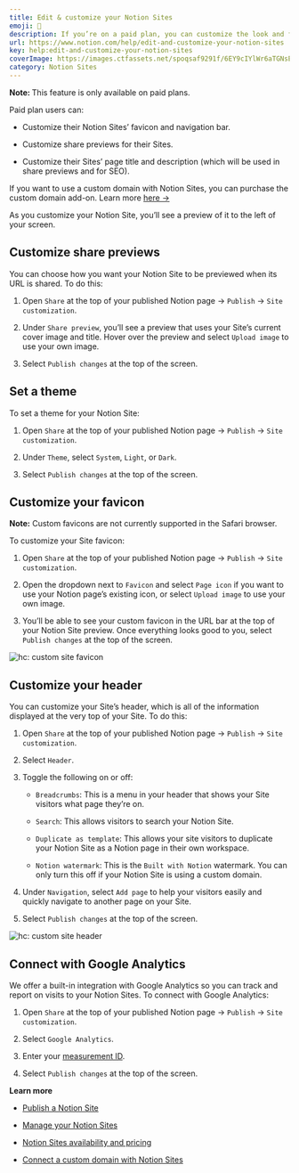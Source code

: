 ```yaml
---
title: Edit & customize your Notion Sites
emoji: 🎨
description: If you’re on a paid plan, you can customize the look and feel of your Notion Sites, integrate with Google Analytics, and more 🎨
url: https://www.notion.com/help/edit-and-customize-your-notion-sites
key: help:edit-and-customize-your-notion-sites
coverImage: https://images.ctfassets.net/spoqsaf9291f/6EY9cIYlWr6aTGNsEjsLwi/25b6fff94740f4e4c33cc54b59eb91fd/Screenshot_2024-06-20_at_1.10.19_PM_1.png
category: Notion Sites
---
```


**Note:&#x20;**&#x54;his feature is only available on paid plans.

Paid plan users can:

* Customize their Notion Sites’ favicon and navigation bar.

* Customize share previews for their Sites.

* Customize their Sites’ page title and description (which will be used in share previews and for SEO).

If you want to use a custom domain with Notion Sites, you can purchase the custom domain add-on. Learn more [here →](https://www.notion.com/help/manage-your-notion-sites#manage-your-domains)

As you customize your Notion Site, you’ll see a preview of it to the left of your screen.

## Customize share previews

You can choose how you want your Notion Site to be previewed when its URL is shared. To do this:

1. Open `Share` at the top of your published Notion page → `Publish` → `Site customization`.

2. Under `Share preview`, you’ll see a preview that uses your Site’s current cover image and title. Hover over the preview and select `Upload image` to use your own image.

3. Select `Publish changes` at the top of the screen.

## Set a theme

To set a theme for your Notion Site:

1. Open `Share` at the top of your published Notion page → `Publish` → `Site customization`.

2. Under `Theme`, select `System`, `Light`, or `Dark`.

3. Select `Publish changes` at the top of the screen.

## Customize your favicon

**Note:** Custom favicons are not currently supported in the Safari browser.

To customize your Site favicon:

1. Open `Share` at the top of your published Notion page → `Publish` → `Site customization`.

2. Open the dropdown next to `Favicon` and select `Page icon` if you want to use your Notion page’s existing icon, or select `Upload image` to use your own image.

3. You’ll be able to see your custom favicon in the URL bar at the top of your Notion Site preview. Once everything looks good to you, select `Publish changes` at the top of the screen.

![hc: custom site favicon](https://images.ctfassets.net/spoqsaf9291f/5TBmXaW6OPMqDc8qyMv0EH/c75733c688fea3d803a6a98689d7555c/Group_77.png)

## Customize your header

You can customize your Site’s header, which is all of the information displayed at the very top of your Site. To do this:

1. Open `Share` at the top of your published Notion page → `Publish` → `Site customization`.

2. Select `Header`.

3. Toggle the following on or off:

   * `Breadcrumbs`: This is a menu in your header that shows your Site visitors what page they’re on.

   * `Search`: This allows visitors to search your Notion Site.

   * `Duplicate as template`: This allows your site visitors to duplicate your Notion Site as a Notion page in their own workspace.

   * `Notion watermark`: This is the `Built with Notion` watermark. You can only turn this off if your Notion Site is using a custom domain.

4. Under `Navigation`, select `Add page` to help your visitors easily and quickly navigate to another page on your Site.

5. Select `Publish changes` at the top of the screen.

![hc: custom site header](https://images.ctfassets.net/spoqsaf9291f/NS14kGl9bkblgeKe6eiSF/5e955f59077ac42967286ba35b9e278b/Group_78.png)

## Connect with Google Analytics

We offer a built-in integration with Google Analytics so you can track and report on visits to your Notion Sites. To connect with Google Analytics:

1. Open `Share` at the top of your published Notion page → `Publish` → `Site customization`.

2. Select `Google Analytics`.

3. Enter your [measurement ID](https://support.google.com/analytics/answer/12270356?hl=en).

4. Select `Publish changes` at the top of the screen.

**Learn more**

* [Publish a Notion Site](https://www.notion.com/help/public-pages-and-web-publishing)

* [Manage your Notion Sites](https://www.notion.com/help/manage-your-notion-sites)

* [Notion Sites availability and pricing](https://www.notion.com/help/notion-sites-availability-and-pricing)

* [Connect a custom domain with Notion Sites](https://www.notion.com/help/connect-a-custom-domain-with-notion-sites)
